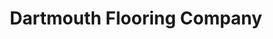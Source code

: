 ---
title: "Dartmouth Flooring Company"
url: /dartmouth/dartmouth-flooring-company/
shop: Fußböden
---